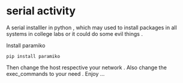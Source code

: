 # serial activity
A serial installler in python , which may used to install packages in all systems in college labs or it could do some evil things .

Install paramiko 

`pip install paramiko`

Then change the host respective your network . Also change the exec_commands to your need . 
Enjoy ...
